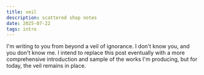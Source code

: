 ```yaml
---
title: veil
description: scattered shop notes
date: 2025-07-22
tags: intro
---
```


I'm writing to you from beyond a veil of ignorance. I don't know you, and you don't know me. I intend to replace this post eventually with a more comprehensive introduction and sample of the works I'm producing, but for today, the veil remains in place.
